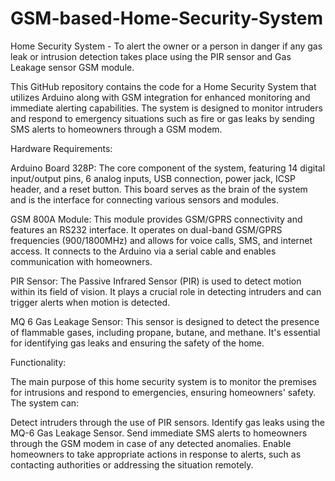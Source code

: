 # GSM-based-Home-Security-System
Home Security System - To alert the owner or a person in danger if any gas leak or intrusion detection takes place using the PIR sensor and Gas Leakage sensor GSM module.

This GitHub repository contains the code for a Home Security System that utilizes Arduino along with GSM integration for enhanced monitoring and immediate alerting capabilities. The system is designed to monitor intruders and respond to emergency situations such as fire or gas leaks by sending SMS alerts to homeowners through a GSM modem.

Hardware Requirements:

Arduino Board 328P: The core component of the system, featuring 14 digital input/output pins, 6 analog inputs, USB connection, power jack, ICSP header, and a reset button. This board serves as the brain of the system and is the interface for connecting various sensors and modules.

GSM 800A Module: This module provides GSM/GPRS connectivity and features an RS232 interface. It operates on dual-band GSM/GPRS frequencies (900/1800MHz) and allows for voice calls, SMS, and internet access. It connects to the Arduino via a serial cable and enables communication with homeowners.

PIR Sensor: The Passive Infrared Sensor (PIR) is used to detect motion within its field of vision. It plays a crucial role in detecting intruders and can trigger alerts when motion is detected.

MQ 6 Gas Leakage Sensor: This sensor is designed to detect the presence of flammable gases, including propane, butane, and methane. It's essential for identifying gas leaks and ensuring the safety of the home.

Functionality:

The main purpose of this home security system is to monitor the premises for intrusions and respond to emergencies, ensuring homeowners' safety. The system can:

Detect intruders through the use of PIR sensors. Identify gas leaks using the MQ-6 Gas Leakage Sensor. Send immediate SMS alerts to homeowners through the GSM modem in case of any detected anomalies. Enable homeowners to take appropriate actions in response to alerts, such as contacting authorities or addressing the situation remotely.
